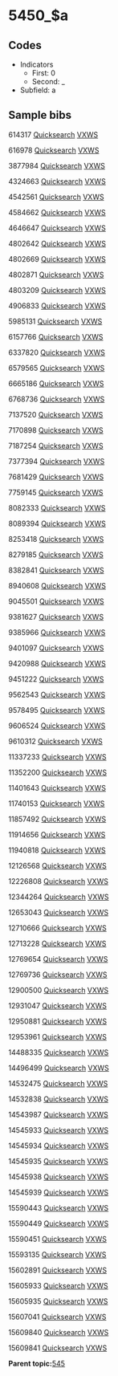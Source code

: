 # 5450\_$a

## Codes

-   Indicators
    -   First: 0
    -   Second: \_
-   Subfield: a

## Sample bibs

614317 [Quicksearch](https://search.library.yale.edu/catalog/614317) [VXWS](http://prodorbis.library.yale.edu:7014/vxws/GetHoldingsService?bibId=614317)

616978 [Quicksearch](https://search.library.yale.edu/catalog/616978) [VXWS](http://prodorbis.library.yale.edu:7014/vxws/GetHoldingsService?bibId=616978)

3877984 [Quicksearch](https://search.library.yale.edu/catalog/3877984) [VXWS](http://prodorbis.library.yale.edu:7014/vxws/GetHoldingsService?bibId=3877984)

4324663 [Quicksearch](https://search.library.yale.edu/catalog/4324663) [VXWS](http://prodorbis.library.yale.edu:7014/vxws/GetHoldingsService?bibId=4324663)

4542561 [Quicksearch](https://search.library.yale.edu/catalog/4542561) [VXWS](http://prodorbis.library.yale.edu:7014/vxws/GetHoldingsService?bibId=4542561)

4584662 [Quicksearch](https://search.library.yale.edu/catalog/4584662) [VXWS](http://prodorbis.library.yale.edu:7014/vxws/GetHoldingsService?bibId=4584662)

4646647 [Quicksearch](https://search.library.yale.edu/catalog/4646647) [VXWS](http://prodorbis.library.yale.edu:7014/vxws/GetHoldingsService?bibId=4646647)

4802642 [Quicksearch](https://search.library.yale.edu/catalog/4802642) [VXWS](http://prodorbis.library.yale.edu:7014/vxws/GetHoldingsService?bibId=4802642)

4802669 [Quicksearch](https://search.library.yale.edu/catalog/4802669) [VXWS](http://prodorbis.library.yale.edu:7014/vxws/GetHoldingsService?bibId=4802669)

4802871 [Quicksearch](https://search.library.yale.edu/catalog/4802871) [VXWS](http://prodorbis.library.yale.edu:7014/vxws/GetHoldingsService?bibId=4802871)

4803209 [Quicksearch](https://search.library.yale.edu/catalog/4803209) [VXWS](http://prodorbis.library.yale.edu:7014/vxws/GetHoldingsService?bibId=4803209)

4906833 [Quicksearch](https://search.library.yale.edu/catalog/4906833) [VXWS](http://prodorbis.library.yale.edu:7014/vxws/GetHoldingsService?bibId=4906833)

5985131 [Quicksearch](https://search.library.yale.edu/catalog/5985131) [VXWS](http://prodorbis.library.yale.edu:7014/vxws/GetHoldingsService?bibId=5985131)

6157766 [Quicksearch](https://search.library.yale.edu/catalog/6157766) [VXWS](http://prodorbis.library.yale.edu:7014/vxws/GetHoldingsService?bibId=6157766)

6337820 [Quicksearch](https://search.library.yale.edu/catalog/6337820) [VXWS](http://prodorbis.library.yale.edu:7014/vxws/GetHoldingsService?bibId=6337820)

6579565 [Quicksearch](https://search.library.yale.edu/catalog/6579565) [VXWS](http://prodorbis.library.yale.edu:7014/vxws/GetHoldingsService?bibId=6579565)

6665186 [Quicksearch](https://search.library.yale.edu/catalog/6665186) [VXWS](http://prodorbis.library.yale.edu:7014/vxws/GetHoldingsService?bibId=6665186)

6768736 [Quicksearch](https://search.library.yale.edu/catalog/6768736) [VXWS](http://prodorbis.library.yale.edu:7014/vxws/GetHoldingsService?bibId=6768736)

7137520 [Quicksearch](https://search.library.yale.edu/catalog/7137520) [VXWS](http://prodorbis.library.yale.edu:7014/vxws/GetHoldingsService?bibId=7137520)

7170898 [Quicksearch](https://search.library.yale.edu/catalog/7170898) [VXWS](http://prodorbis.library.yale.edu:7014/vxws/GetHoldingsService?bibId=7170898)

7187254 [Quicksearch](https://search.library.yale.edu/catalog/7187254) [VXWS](http://prodorbis.library.yale.edu:7014/vxws/GetHoldingsService?bibId=7187254)

7377394 [Quicksearch](https://search.library.yale.edu/catalog/7377394) [VXWS](http://prodorbis.library.yale.edu:7014/vxws/GetHoldingsService?bibId=7377394)

7681429 [Quicksearch](https://search.library.yale.edu/catalog/7681429) [VXWS](http://prodorbis.library.yale.edu:7014/vxws/GetHoldingsService?bibId=7681429)

7759145 [Quicksearch](https://search.library.yale.edu/catalog/7759145) [VXWS](http://prodorbis.library.yale.edu:7014/vxws/GetHoldingsService?bibId=7759145)

8082333 [Quicksearch](https://search.library.yale.edu/catalog/8082333) [VXWS](http://prodorbis.library.yale.edu:7014/vxws/GetHoldingsService?bibId=8082333)

8089394 [Quicksearch](https://search.library.yale.edu/catalog/8089394) [VXWS](http://prodorbis.library.yale.edu:7014/vxws/GetHoldingsService?bibId=8089394)

8253418 [Quicksearch](https://search.library.yale.edu/catalog/8253418) [VXWS](http://prodorbis.library.yale.edu:7014/vxws/GetHoldingsService?bibId=8253418)

8279185 [Quicksearch](https://search.library.yale.edu/catalog/8279185) [VXWS](http://prodorbis.library.yale.edu:7014/vxws/GetHoldingsService?bibId=8279185)

8382841 [Quicksearch](https://search.library.yale.edu/catalog/8382841) [VXWS](http://prodorbis.library.yale.edu:7014/vxws/GetHoldingsService?bibId=8382841)

8940608 [Quicksearch](https://search.library.yale.edu/catalog/8940608) [VXWS](http://prodorbis.library.yale.edu:7014/vxws/GetHoldingsService?bibId=8940608)

9045501 [Quicksearch](https://search.library.yale.edu/catalog/9045501) [VXWS](http://prodorbis.library.yale.edu:7014/vxws/GetHoldingsService?bibId=9045501)

9381627 [Quicksearch](https://search.library.yale.edu/catalog/9381627) [VXWS](http://prodorbis.library.yale.edu:7014/vxws/GetHoldingsService?bibId=9381627)

9385966 [Quicksearch](https://search.library.yale.edu/catalog/9385966) [VXWS](http://prodorbis.library.yale.edu:7014/vxws/GetHoldingsService?bibId=9385966)

9401097 [Quicksearch](https://search.library.yale.edu/catalog/9401097) [VXWS](http://prodorbis.library.yale.edu:7014/vxws/GetHoldingsService?bibId=9401097)

9420988 [Quicksearch](https://search.library.yale.edu/catalog/9420988) [VXWS](http://prodorbis.library.yale.edu:7014/vxws/GetHoldingsService?bibId=9420988)

9451222 [Quicksearch](https://search.library.yale.edu/catalog/9451222) [VXWS](http://prodorbis.library.yale.edu:7014/vxws/GetHoldingsService?bibId=9451222)

9562543 [Quicksearch](https://search.library.yale.edu/catalog/9562543) [VXWS](http://prodorbis.library.yale.edu:7014/vxws/GetHoldingsService?bibId=9562543)

9578495 [Quicksearch](https://search.library.yale.edu/catalog/9578495) [VXWS](http://prodorbis.library.yale.edu:7014/vxws/GetHoldingsService?bibId=9578495)

9606524 [Quicksearch](https://search.library.yale.edu/catalog/9606524) [VXWS](http://prodorbis.library.yale.edu:7014/vxws/GetHoldingsService?bibId=9606524)

9610312 [Quicksearch](https://search.library.yale.edu/catalog/9610312) [VXWS](http://prodorbis.library.yale.edu:7014/vxws/GetHoldingsService?bibId=9610312)

11337233 [Quicksearch](https://search.library.yale.edu/catalog/11337233) [VXWS](http://prodorbis.library.yale.edu:7014/vxws/GetHoldingsService?bibId=11337233)

11352200 [Quicksearch](https://search.library.yale.edu/catalog/11352200) [VXWS](http://prodorbis.library.yale.edu:7014/vxws/GetHoldingsService?bibId=11352200)

11401643 [Quicksearch](https://search.library.yale.edu/catalog/11401643) [VXWS](http://prodorbis.library.yale.edu:7014/vxws/GetHoldingsService?bibId=11401643)

11740153 [Quicksearch](https://search.library.yale.edu/catalog/11740153) [VXWS](http://prodorbis.library.yale.edu:7014/vxws/GetHoldingsService?bibId=11740153)

11857492 [Quicksearch](https://search.library.yale.edu/catalog/11857492) [VXWS](http://prodorbis.library.yale.edu:7014/vxws/GetHoldingsService?bibId=11857492)

11914656 [Quicksearch](https://search.library.yale.edu/catalog/11914656) [VXWS](http://prodorbis.library.yale.edu:7014/vxws/GetHoldingsService?bibId=11914656)

11940818 [Quicksearch](https://search.library.yale.edu/catalog/11940818) [VXWS](http://prodorbis.library.yale.edu:7014/vxws/GetHoldingsService?bibId=11940818)

12126568 [Quicksearch](https://search.library.yale.edu/catalog/12126568) [VXWS](http://prodorbis.library.yale.edu:7014/vxws/GetHoldingsService?bibId=12126568)

12226808 [Quicksearch](https://search.library.yale.edu/catalog/12226808) [VXWS](http://prodorbis.library.yale.edu:7014/vxws/GetHoldingsService?bibId=12226808)

12344264 [Quicksearch](https://search.library.yale.edu/catalog/12344264) [VXWS](http://prodorbis.library.yale.edu:7014/vxws/GetHoldingsService?bibId=12344264)

12653043 [Quicksearch](https://search.library.yale.edu/catalog/12653043) [VXWS](http://prodorbis.library.yale.edu:7014/vxws/GetHoldingsService?bibId=12653043)

12710666 [Quicksearch](https://search.library.yale.edu/catalog/12710666) [VXWS](http://prodorbis.library.yale.edu:7014/vxws/GetHoldingsService?bibId=12710666)

12713228 [Quicksearch](https://search.library.yale.edu/catalog/12713228) [VXWS](http://prodorbis.library.yale.edu:7014/vxws/GetHoldingsService?bibId=12713228)

12769654 [Quicksearch](https://search.library.yale.edu/catalog/12769654) [VXWS](http://prodorbis.library.yale.edu:7014/vxws/GetHoldingsService?bibId=12769654)

12769736 [Quicksearch](https://search.library.yale.edu/catalog/12769736) [VXWS](http://prodorbis.library.yale.edu:7014/vxws/GetHoldingsService?bibId=12769736)

12900500 [Quicksearch](https://search.library.yale.edu/catalog/12900500) [VXWS](http://prodorbis.library.yale.edu:7014/vxws/GetHoldingsService?bibId=12900500)

12931047 [Quicksearch](https://search.library.yale.edu/catalog/12931047) [VXWS](http://prodorbis.library.yale.edu:7014/vxws/GetHoldingsService?bibId=12931047)

12950881 [Quicksearch](https://search.library.yale.edu/catalog/12950881) [VXWS](http://prodorbis.library.yale.edu:7014/vxws/GetHoldingsService?bibId=12950881)

12953961 [Quicksearch](https://search.library.yale.edu/catalog/12953961) [VXWS](http://prodorbis.library.yale.edu:7014/vxws/GetHoldingsService?bibId=12953961)

14488335 [Quicksearch](https://search.library.yale.edu/catalog/14488335) [VXWS](http://prodorbis.library.yale.edu:7014/vxws/GetHoldingsService?bibId=14488335)

14496499 [Quicksearch](https://search.library.yale.edu/catalog/14496499) [VXWS](http://prodorbis.library.yale.edu:7014/vxws/GetHoldingsService?bibId=14496499)

14532475 [Quicksearch](https://search.library.yale.edu/catalog/14532475) [VXWS](http://prodorbis.library.yale.edu:7014/vxws/GetHoldingsService?bibId=14532475)

14532838 [Quicksearch](https://search.library.yale.edu/catalog/14532838) [VXWS](http://prodorbis.library.yale.edu:7014/vxws/GetHoldingsService?bibId=14532838)

14543987 [Quicksearch](https://search.library.yale.edu/catalog/14543987) [VXWS](http://prodorbis.library.yale.edu:7014/vxws/GetHoldingsService?bibId=14543987)

14545933 [Quicksearch](https://search.library.yale.edu/catalog/14545933) [VXWS](http://prodorbis.library.yale.edu:7014/vxws/GetHoldingsService?bibId=14545933)

14545934 [Quicksearch](https://search.library.yale.edu/catalog/14545934) [VXWS](http://prodorbis.library.yale.edu:7014/vxws/GetHoldingsService?bibId=14545934)

14545935 [Quicksearch](https://search.library.yale.edu/catalog/14545935) [VXWS](http://prodorbis.library.yale.edu:7014/vxws/GetHoldingsService?bibId=14545935)

14545938 [Quicksearch](https://search.library.yale.edu/catalog/14545938) [VXWS](http://prodorbis.library.yale.edu:7014/vxws/GetHoldingsService?bibId=14545938)

14545939 [Quicksearch](https://search.library.yale.edu/catalog/14545939) [VXWS](http://prodorbis.library.yale.edu:7014/vxws/GetHoldingsService?bibId=14545939)

15590443 [Quicksearch](https://search.library.yale.edu/catalog/15590443) [VXWS](http://prodorbis.library.yale.edu:7014/vxws/GetHoldingsService?bibId=15590443)

15590449 [Quicksearch](https://search.library.yale.edu/catalog/15590449) [VXWS](http://prodorbis.library.yale.edu:7014/vxws/GetHoldingsService?bibId=15590449)

15590451 [Quicksearch](https://search.library.yale.edu/catalog/15590451) [VXWS](http://prodorbis.library.yale.edu:7014/vxws/GetHoldingsService?bibId=15590451)

15593135 [Quicksearch](https://search.library.yale.edu/catalog/15593135) [VXWS](http://prodorbis.library.yale.edu:7014/vxws/GetHoldingsService?bibId=15593135)

15602891 [Quicksearch](https://search.library.yale.edu/catalog/15602891) [VXWS](http://prodorbis.library.yale.edu:7014/vxws/GetHoldingsService?bibId=15602891)

15605933 [Quicksearch](https://search.library.yale.edu/catalog/15605933) [VXWS](http://prodorbis.library.yale.edu:7014/vxws/GetHoldingsService?bibId=15605933)

15605935 [Quicksearch](https://search.library.yale.edu/catalog/15605935) [VXWS](http://prodorbis.library.yale.edu:7014/vxws/GetHoldingsService?bibId=15605935)

15607041 [Quicksearch](https://search.library.yale.edu/catalog/15607041) [VXWS](http://prodorbis.library.yale.edu:7014/vxws/GetHoldingsService?bibId=15607041)

15609840 [Quicksearch](https://search.library.yale.edu/catalog/15609840) [VXWS](http://prodorbis.library.yale.edu:7014/vxws/GetHoldingsService?bibId=15609840)

15609841 [Quicksearch](https://search.library.yale.edu/catalog/15609841) [VXWS](http://prodorbis.library.yale.edu:7014/vxws/GetHoldingsService?bibId=15609841)

**Parent topic:**[545](../../tags/545/545.md)

